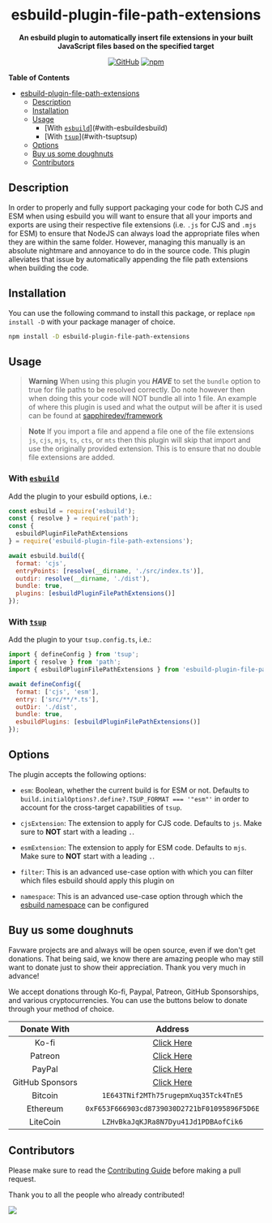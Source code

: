 <div align="center">

# esbuild-plugin-file-path-extensions

**An esbuild plugin to automatically insert file extensions in your built
JavaScript files based on the specified target**

[![GitHub](https://img.shields.io/github/license/favware/esbuild-plugin-file-path-extensions)](https://github.com/favware/esbuild-plugin-file-path-extensions/blob/main/LICENSE.md)
[![npm](https://img.shields.io/npm/v/esbuild-plugin-file-path-extensions?color=crimson&logo=npm&style=flat-square)](https://www.npmjs.com/package/esbuild-plugin-file-path-extensions)

</div>

**Table of Contents**

- [esbuild-plugin-file-path-extensions](#esbuild-plugin-file-path-extensions)
  - [Description](#description)
  - [Installation](#installation)
  - [Usage](#usage)
    - [With [`esbuild`][esbuild]](#with-esbuildesbuild)
    - [With [`tsup`][tsup]](#with-tsuptsup)
  - [Options](#options)
  - [Buy us some doughnuts](#buy-us-some-doughnuts)
  - [Contributors](#contributors)

## Description

In order to properly and fully support packaging your code for both CJS and ESM
when using esbuild you will want to ensure that all your imports and exports are
using their respective file extensions (i.e. `.js` for CJS and `.mjs` for ESM)
to ensure that NodeJS can always load the appropriate files when they are within
the same folder. However, managing this manually is an absolute nightmare and
annoyance to do in the source code. This plugin alleviates that issue by
automatically appending the file path extensions when building the code.

## Installation

You can use the following command to install this package, or replace
`npm install -D` with your package manager of choice.

```sh
npm install -D esbuild-plugin-file-path-extensions
```

## Usage

> **Warning** When using this plugin you **_HAVE_** to set the `bundle` option
> to true for file paths to be resolved correctly. Do note however then when
> doing this your code will NOT bundle all into 1 file. An example of where this
> plugin is used and what the output will be after it is used can be found at
> [sapphiredev/framework][framework]

> **Note** If you import a file and append a file one of the file extensions
> `js`, `cjs`, `mjs`, `ts`, `cts`, or `mts` then this plugin will skip that
> import and use the originally provided extension. This is to ensure that no
> double file extensions are added.

### With [`esbuild`][esbuild]

Add the plugin to your esbuild options, i.e.:

```js
const esbuild = require('esbuild');
const { resolve } = require('path');
const {
  esbuildPluginFilePathExtensions
} = require('esbuild-plugin-file-path-extensions');

await esbuild.build({
  format: 'cjs',
  entryPoints: [resolve(__dirname, './src/index.ts')],
  outdir: resolve(__dirname, './dist'),
  bundle: true,
  plugins: [esbuildPluginFilePathExtensions()]
});
```

### With [`tsup`][tsup]

Add the plugin to your `tsup.config.ts`, i.e.:

```js
import { defineConfig } from 'tsup';
import { resolve } from 'path';
import { esbuildPluginFilePathExtensions } from 'esbuild-plugin-file-path-extensions';

await defineConfig({
  format: ['cjs', 'esm'],
  entry: ['src/**/*.ts'],
  outDir: './dist',
  bundle: true,
  esbuildPlugins: [esbuildPluginFilePathExtensions()]
});
```

[esbuild]: https://esbuild.github.io/
[tsup]: https://tsup.egoist.dev

## Options

The plugin accepts the following options:

- `esm`: Boolean, whether the current build is for ESM or not. Defaults to
  `build.initialOptions?.define?.TSUP_FORMAT === '"esm"'` in order to account
  for the cross-target capabilities of `tsup`.

- `cjsExtension`: The extension to apply for CJS code. Defaults to `js`. Make
  sure to **NOT** start with a leading `.`.

- `esmExtension`: The extension to apply for ESM code. Defaults to `mjs`. Make
  sure to **NOT** start with a leading `.`.

- `filter`: This is an advanced use-case option with which you can filter which
  files esbuild should apply this plugin on

- `namespace`: This is an advanced use-case option through which the
  [esbuild namespace](https://esbuild.github.io/plugins/#namespaces) can be
  configured

## Buy us some doughnuts

Favware projects are and always will be open source, even if we don't get
donations. That being said, we know there are amazing people who may still want
to donate just to show their appreciation. Thank you very much in advance!

We accept donations through Ko-fi, Paypal, Patreon, GitHub Sponsorships, and
various cryptocurrencies. You can use the buttons below to donate through your
method of choice.

|   Donate With   |                      Address                      |
| :-------------: | :-----------------------------------------------: |
|      Ko-fi      |  [Click Here](https://donate.favware.tech/kofi)   |
|     Patreon     | [Click Here](https://donate.favware.tech/patreon) |
|     PayPal      | [Click Here](https://donate.favware.tech/paypal)  |
| GitHub Sponsors |  [Click Here](https://github.com/sponsors/Favna)  |
|     Bitcoin     |       `1E643TNif2MTh75rugepmXuq35Tck4TnE5`        |
|    Ethereum     |   `0xF653F666903cd8739030D2721bF01095896F5D6E`    |
|    LiteCoin     |       `LZHvBkaJqKJRa8N7Dyu41Jd1PDBAofCik6`        |

## Contributors

Please make sure to read the [Contributing Guide][contributing] before making a
pull request.

Thank you to all the people who already contributed!

<a href="https://github.com/favware/esbuild-plugin-file-path-extensions/graphs/contributors">
  <img src="https://contrib.rocks/image?repo=favware/esbuild-plugin-file-path-extensions" />
</a>

[contributing]: .github/CONTRIBUTING.md
[framework]: https://github.com/sapphiredev/framework
